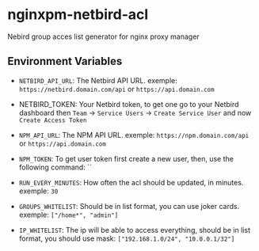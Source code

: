 # nginxpm-netbird-acl
Nebird group acces list generator for nginx proxy manager



## Environment Variables

* `NETBIRD_API_URL`: The Netbird API URL. exemple: `https://netbird.domain.com/api` or `https://api.domain.com`
* NETBIRD_TOKEN: Your Netbird token, to get one go to your Netbird dashboard then `Team` -> `Service Users` -> `Create Service User` and now `Create Access Token`

* `NPM_API_URL`: The NPM API URL. exemple: `https://npm.domain.com/api` or `https://api.domain.com`
* `NPM_TOKEN`: To get user token first create a new user, then, use the following command: ``

* `RUN_EVERY_MINUTES`: How often the acl should be updated, in minutes. exemple: `30`
* `GROUPS_WHITELIST`: Should be in list format, you can use joker cards. exemple: `["/home*", "admin"]`
* `IP_WHITELIST`: The ip will be able to access everything, should be in list format, you should use mask: `["192.168.1.0/24", "10.0.0.1/32"]`